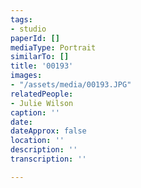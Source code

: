 ```yaml
---
tags:
- studio
paperId: []
mediaType: Portrait
similarTo: []
title: '00193'
images:
- "/assets/media/00193.JPG"
relatedPeople:
- Julie Wilson
caption: ''
date: 
dateApprox: false
location: ''
description: ''
transcription: ''

---
```

